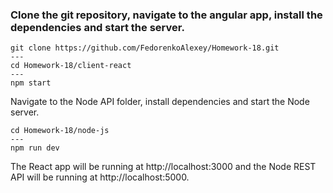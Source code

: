 ### Clone the git repository, navigate to the angular app, install the dependencies and start the server.

```
git clone https://github.com/FedorenkoAlexey/Homework-18.git
---
cd Homework-18/client-react
---
npm start
```
Navigate to the Node API folder, install dependencies and start the Node server.

```
cd Homework-18/node-js
---
npm run dev
```

The React app will be running at http://localhost:3000 and the Node REST API will be running at http://localhost:5000.